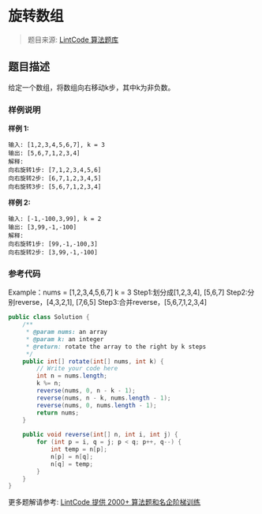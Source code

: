 # 旋转数组
 > 题目来源: [LintCode 算法题库](https://www.lintcode.com/problem/rotate-array/?utm_source=sc-github-wzz)
 ## 题目描述
 给定一个数组，将数组向右移动k步，其中k为非负数。
 ### 样例说明
 **样例 1:**
```
输入: [1,2,3,4,5,6,7], k = 3
输出: [5,6,7,1,2,3,4]
解释:
向右旋转1步: [7,1,2,3,4,5,6]
向右旋转2步: [6,7,1,2,3,4,5]
向右旋转3步: [5,6,7,1,2,3,4]
```

**样例 2:**
```
输入: [-1,-100,3,99], k = 2
输出: [3,99,-1,-100]
解释: 
向右旋转1步: [99,-1,-100,3]
向右旋转2步: [3,99,-1,-100]
```
 ### 参考代码
 Example：nums = [1,2,3,4,5,6,7] k = 3
Step1:划分成[1,2,3,4], [5,6,7]
Step2:分别reverse，[4,3,2,1], [7,6,5]
Step3:合并reverse，[5,6,7,1,2,3,4]
```java
public class Solution {
    /**
     * @param nums: an array
     * @param k: an integer
     * @return: rotate the array to the right by k steps
     */
    public int[] rotate(int[] nums, int k) {
        // Write your code here
        int n = nums.length;
        k %= n;
        reverse(nums, 0, n - k - 1);
        reverse(nums, n - k, nums.length - 1);
        reverse(nums, 0, nums.length - 1);
        return nums;
    }
    
    public void reverse(int[] n, int i, int j) {
        for (int p = i, q = j; p < q; p++, q--) {
            int temp = n[p];
            n[p] = n[q];
            n[q] = temp;
        }
    }
}
```
 更多题解请参考: [LintCode 提供 2000+ 算法题和名企阶梯训练](https://www.lintcode.com/problem/?utm_source=sc-github-wzz)